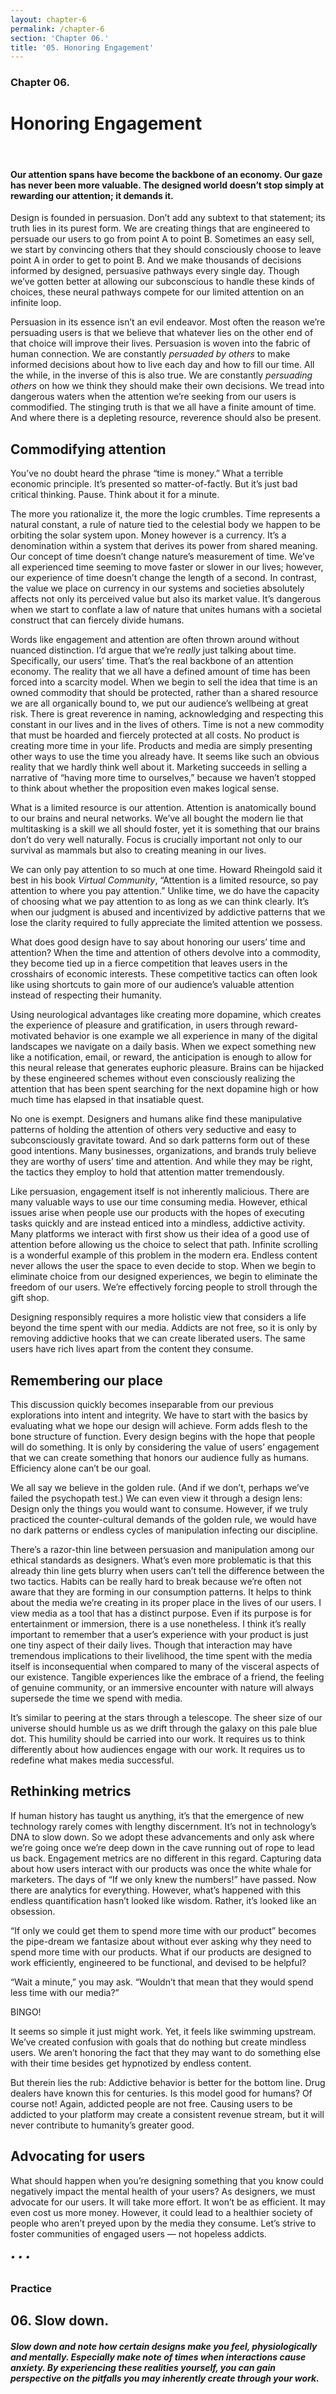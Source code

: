 ```yaml
---
layout: chapter-6
permalink: /chapter-6
section: 'Chapter 06.'
title: '05. Honoring Engagement'
---
```


### Chapter 06.
# Honoring Engagement

<div class="divider">&nbsp;</div>

#### Our attention spans have become the backbone of an economy. Our gaze has never been more valuable. The designed world doesn’t stop simply at rewarding our attention; it demands it.

Design is founded in persuasion. Don’t add any subtext to that statement; its truth lies in its purest form. We are creating things that are engineered to persuade our users to go from point A to point B. Sometimes an easy sell, we start by convincing others that they should consciously choose to leave point A in order to get to point B.
And we make thousands of decisions informed by designed, persuasive pathways every single day. Though we’ve gotten better at allowing our subconscious to handle these kinds of choices, these neural pathways compete for our limited attention on an infinite loop.

Persuasion in its essence isn’t an evil endeavor. Most often the reason we’re  persuading users is that we believe that whatever lies on the other end of that choice will improve their lives. Persuasion is woven into the fabric of human connection. We are constantly *persuaded by others* to make informed decisions about how to live each day and how to fill our time. All the while, in the inverse of this is also true. We are constantly *persuading others* on how we think they should make their own decisions.
We tread into dangerous waters when the attention we’re seeking from our users is commodified. The stinging truth is that we all have a finite amount of time. And where there is a depleting resource, reverence should also be present.


## Commodifying attention

You’ve no doubt heard the phrase “time is money.” What a terrible economic principle. It’s presented so matter-of-factly. But it’s just bad critical thinking.
Pause. Think about it for a minute.

The more you rationalize it, the more the logic crumbles. Time represents a natural constant, a rule of nature tied to the celestial body we happen to be orbiting the solar system upon. Money however is a currency. It’s a denomination within a system that derives its power from shared meaning. Our concept of time doesn’t change nature’s measurement of time. We’ve all experienced time seeming to move faster or slower in our lives; however, our experience of time doesn’t change the length of a second. In contrast, the value we place on currency in our systems and societies absolutely affects not only its perceived value but also its market value. It’s dangerous when we start to conflate a law of nature that unites humans with a societal construct that can fiercely divide humans.

Words like engagement and attention are often thrown around without nuanced distinction. I’d argue that we’re *really* just talking about time. Specifically, our users’ time. That’s the real backbone of an attention economy. The reality that we all have a defined amount of time has been forced into a scarcity model. When we begin to sell the idea that time is an owned commodity that should be protected, rather than a shared resource we are all organically bound to, we put our audience’s wellbeing at great risk. 
There is great reverence in naming, acknowledging and respecting this constant in our lives and in the lives of others. Time is not a new commodity that must be hoarded and fiercely protected at all costs. No product is creating more time in your life. Products and media are simply presenting other ways to use the time you already have. It seems like such an obvious reality that we hardly think well about it. Marketing succeeds in selling a narrative of “having more time to ourselves,” because we haven’t stopped to think about whether the proposition even makes logical sense.

What is a limited resource is our attention. Attention is anatomically bound to our brains and neural networks. We’ve all bought the modern lie that multitasking is a skill we all should foster, yet it is something that our brains don’t do very well naturally. Focus is crucially important not only to our survival as mammals but also to creating meaning in our lives.

We can only pay attention to so much at one time. Howard Rheingold said it best in his book *Virtual Community*, “Attention is a limited resource, so pay attention to where you pay attention.” Unlike time, we do have the capacity of choosing what we pay attention to as long as we can think clearly. It’s when our judgment is abused and incentivized by addictive patterns that we lose the clarity required to fully appreciate the limited attention we possess.

What does good design have to say about honoring our users’ time and attention? When the time and attention of others devolve into a commodity, they become tied up in a fierce competition that leaves users in the crosshairs of economic interests. These competitive tactics can often look like using shortcuts to gain more of our audience’s valuable attention instead of respecting their humanity.

Using neurological advantages like creating more dopamine, which creates the experience of pleasure and gratification, in users through reward-motivated behavior is one example we all experience in many of the digital landscapes we navigate on a daily basis. When we expect something new like a notification, email, or reward, the anticipation is enough to allow for this neural release that generates euphoric pleasure. Brains can be hijacked by these engineered schemes without even consciously realizing the attention that has been spent searching for the next dopamine high or how much time has elapsed in that insatiable quest.

No one is exempt. Designers and humans alike find these manipulative patterns of holding the attention of others very seductive and easy to subconsciously gravitate toward. And so dark patterns form out of these good intentions. Many businesses, organizations, and brands truly believe they are worthy of users’ time and attention. And while they may be right, the tactics they employ to hold that attention matter tremendously.

Like persuasion, engagement itself is not inherently malicious. There are many valuable ways to use our time consuming media. However, ethical issues arise when people use our products with the hopes of executing tasks quickly and are instead enticed into a mindless, addictive activity. Many platforms we interact with first show us their idea of a good use of attention before allowing us the choice to select that path. Infinite scrolling is a wonderful example of this problem in the modern era. Endless content never allows the user the space to even decide to stop. When we begin to eliminate choice from our designed experiences, we begin to eliminate the freedom of our users. We’re effectively forcing people to stroll through the gift shop.

Designing responsibly requires a more holistic view that considers a life beyond the time spent with our media. Addicts are not free, so it is only by removing addictive hooks that we can create liberated users. The same users have rich lives apart from the content they consume.


## Remembering our place

This discussion quickly becomes inseparable from our previous explorations into intent and integrity. We have to start with the basics by evaluating what we hope our design will achieve. Form adds flesh to the bone structure of function. Every design begins with the hope that people will do something. It is only by considering the value of users’ engagement that we can create something that honors our audience fully as humans. Efficiency alone can’t be our goal.

We all say we believe in the golden rule. (And if we don’t, perhaps we’ve failed the psychopath test.) We can even view it through a design lens: Design only the things you would want to consume. However, if we truly practiced the counter-cultural demands of the golden rule, we would have no dark patterns or endless cycles of manipulation infecting our discipline.

There’s a razor-thin line between persuasion and manipulation among our ethical standards as designers. What’s even more problematic is that this already thin line gets blurry when users can’t tell the difference between the two tactics. Habits can be really hard to break because we’re often not aware that they are forming in our consumption patterns.
It helps to think about the media we’re creating in its proper place in the lives of our users. I view media as a tool that has a distinct purpose. Even if its purpose is for entertainment or immersion, there is a use nonetheless. I think it’s really important to remember that a user’s experience with your product is just one tiny aspect of their daily lives. Though that interaction may have tremendous implications to their livelihood, the time spent with the media itself is inconsequential when compared to many of the visceral aspects of our existence. Tangible experiences like the embrace of a friend, the feeling of genuine community, or an immersive encounter with nature will always supersede the time we spend with media.

It’s similar to peering at the stars through a telescope. The sheer size of our universe should humble us as we drift through the galaxy on this pale blue dot. This humility should be carried into our work. It requires us to think differently about how audiences engage with our work. It requires us to redefine what makes media successful.


## Rethinking metrics

If human history has taught us anything, it’s that the emergence of new technology rarely comes with lengthy discernment. It’s not in technology’s DNA to slow down. So we adopt these advancements and only ask where we’re going once we’re deep down in the cave running out of rope to lead us back.
Engagement metrics are no different in this regard. Capturing data about how users interact with our products was once the white whale for marketers. The days of “If we only knew the numbers!” have passed. Now there are analytics for everything. However, what’s happened with this endless quantification hasn’t looked like wisdom. Rather, it’s looked like an obsession.

“If only we could get them to spend more time with our product” becomes the pipe-dream we fantasize about without ever asking why they need to spend more time with our products. What if our products are designed to work efficiently, engineered to be functional, and devised to be helpful?

“Wait a minute,” you may ask. “Wouldn’t that mean that they would spend less time with our media?”

BINGO!

It seems so simple it just might work. Yet, it feels like swimming upstream. We’ve created confusion with goals that do nothing but create mindless users. We aren’t honoring the fact that they may want to do something else with their time besides get hypnotized by endless content.

But therein lies the rub: Addictive behavior is better for the bottom line. Drug dealers have known this for centuries. Is this model good for humans? Of course not! Again, addicted people are not free. Causing users to be addicted to your platform may create a consistent revenue stream, but it will never contribute to humanity’s greater good.


## Advocating for users

What should happen when you’re designing something that you know could negatively impact the mental health of your users? As designers, we must advocate for our users. It will take more effort. It won’t be as efficient. It may even cost us more money. However, it could lead to a healthier society of people who aren’t preyed upon by the media they consume. Let’s strive to foster communities of engaged users — not hopeless addicts.

###### • • •

### Practice

## 06. Slow down.
##### Slow down and note how certain designs make you feel, physiologically and mentally. Especially make note of times when interactions cause anxiety. By experiencing these realities yourself, you can gain perspective on the pitfalls you may inherently create through your work.



